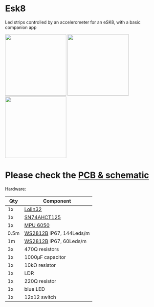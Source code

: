 # Esk8
Led strips controlled by an accelerometer for an eSK8, with a basic companion app

<img src="https://i.imgur.com/bn5Pk2N.jpg" height="200"> <img src="https://i.imgur.com/fsrZ5Zs.jpg" height="200"> <img src="https://i.imgur.com/7UupGBk.jpgf" height="200"> 

# Please check the [PCB & schematic](https://easyeda.com/seb.morin/esk8) 

Hardware:

Qty | Component
--- | ----
1x|[Lolin32](https://wiki.wemos.cc/products:lolin32:lolin32)
1x|[SN74AHCT125](https://www.ti.com/product/SN74AHCT125)
1x|[MPU 6050](https://invensense.tdk.com/products/motion-tracking/6-axis/mpu-6050/)
0.5m|[WS2812B](https://www.aliexpress.com/wholesale?catId=0&SearchText=ws2812b) IP67, 144Leds/m
1m|[WS2812B](https://www.aliexpress.com/wholesale?catId=0&SearchText=ws2812b) IP67, 60Leds/m
3x|470Ω resistors
1x|1000μF capacitor
1x|10kΩ resistor
1x|LDR 
1x|220Ω resistor
1x|blue LED
1x|12x12 switch
